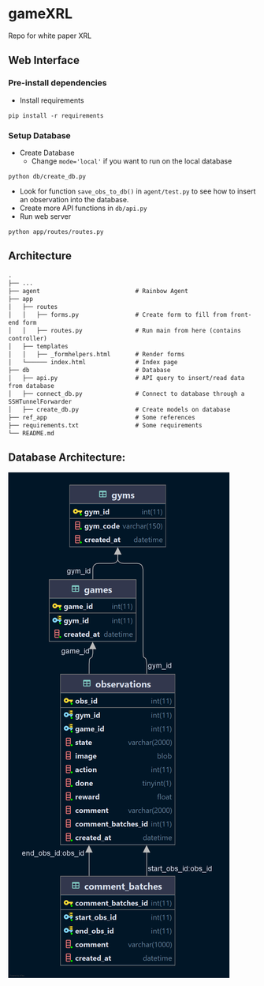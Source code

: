 # gameXRL
Repo for white paper XRL
## Web Interface
### Pre-install dependencies
- Install requirements
```
pip install -r requirements
```
### Setup Database
- Create Database
  - Change ```mode='local'``` if you want to run on the local database
```
python db/create_db.py
```
- Look for function ```save_obs_to_db()``` in ```agent/test.py``` to see how to insert an observation into the database.
- Create more API functions in ```db/api.py```
- Run web server
```
python app/routes/routes.py
```


## Architecture
    .
    ├── ...
    ├── agent                           # Rainbow Agent  
    ├── app              
    │   ├── routes         
    │   │   ├── forms.py                # Create form to fill from front-end form
    │   │   ├── routes.py               # Run main from here (contains controller)
    │   ├── templates            
    │   │   ├── _formhelpers.html       # Render forms
    │   └────── index.html              # Index page
    ├── db                              # Database
    │   ├── api.py                      # API query to insert/read data from database
    │   ├── connect_db.py               # Connect to database through a SSHTunnelForwarder
    │   ├── create_db.py                # Create models on database      
    ├── ref_app                         # Some references 
    ├── requirements.txt                # Some requirements 
    └── README.md


## Database Architecture:
![img.png](img.png)